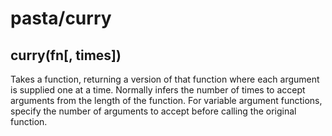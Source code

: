 # pasta/curry

## curry(fn[, times])

Takes a function, returning a version of that function where each
argument is supplied one at a time. Normally infers the number
of times to accept arguments from the length of the function. For
variable argument functions, specify the number of arguments to
accept before calling the original function.
